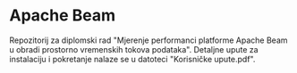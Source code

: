 # Apache Beam
Repozitorij za diplomski rad "Mjerenje performanci platforme Apache Beam u obradi prostorno vremenskih tokova podataka".
Detaljne upute za instalaciju i pokretanje nalaze se u datoteci "Korisničke upute.pdf".
